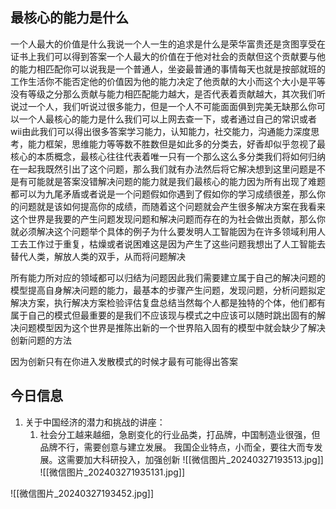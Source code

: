 ## 最核心的能力是什么
一个人最大的价值是什么我说一个人一生的追求是什么是荣华富贵还是贪图享受在证书上我们可以得到答案一个人最大的价值在于他对社会的贡献但这个贡献要与他的能力相匹配你可以说我是一个普通人，坐姿最普通的事情每天也就是按部就班的工作生活你不能否定他的价值因为他的能力决定了他贡献的大小而这个大小是平等没有等级之分那么贡献与能力相匹配能力越大，是否代表着贡献越大，其次我们听说过一个人，我们听说过很多能力，但是一个人不可能面面俱到完美无缺那么你可以一个人最核心的能力是什么我们可以上网去查一下，或者通过自己的常识或者wii由此我们可以得出很多答案学习能力，认知能力，社交能力，沟通能力深度思考，能力框架，思维能力等等数不胜数但是如此多的分类去，好香却似乎忽视了最核心的本质概念，最核心往往代表着唯一只有一个那么这么多分类我们将如何归纳在一起我既然引出了这个问题，那么我们就有办法然后将它解决想到这里问题是不是有可能就是答案没错解决问题的能力就是我们最核心的能力因为所有出现了难题都可以为九尾矛盾或者说是一个问题假如你遇到了假如你的学习成绩很差，那么你的问题就是该如何提高你的成绩，而随着这个问题就会产生很多解决方案在我看来这个世界是我要的产生问题发现问题和解决问题而存在的为社会做出贡献，那么你就必须解决这个问题举个具体的例子为什么要发明人工智能因为在许多领域利用人工去工作过于重复，枯燥或者说困难这是因为产生了这些问题我想出了人工智能去替代人类，解放人类的双手，从而将问题解决 

所有能力所对应的领域都可以归结为问题因此我们需要建立属于自己的解决问题的模型提高自身解决问题的能力，最基本的步骤产生问题，发现问题，分析问题拟定解决方案，执行解决方案检验评估复盘总结当然每个人都是独特的个体，他们都有属于自己的模式但最重要的是我们不应该现与模式之中应该可以随时跳出固有的解决问题模型因为这个世界是推陈出新的一个世界陷入固有的模型中就会缺少了解决创新问题的方法

因为创新只有在你进入发散模式的时候才最有可能得出答案



## 今日信息
1. 关于中国经济的潜力和挑战的讲座：
	1. 社会分工越来越细，急剧变化的行业品类，打品牌，中国制造业很强，但品牌不行，需要创意与建立发展。
		我国企业特点，小而全，要往大而专发展。这需要加大科研投入，加强创新
		![[微信图片_20240327193513.jpg]]
		![[微信图片_202403271935131.jpg]]


![[微信图片_20240327193452.jpg]]